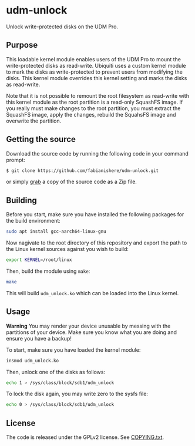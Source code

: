 # udm-unlock
Unlock write-protected disks on the UDM Pro.

## Purpose
This loadable kernel module enables users of the UDM Pro to mount the
write-protected disks as read-write. Ubiquiti uses a custom kernel module to
mark the disks as write-protected to prevent users from modifying the disks.
This kernel module overrides this kernel setting and marks the disks as 
read-write.

Note that it is not possible to remount the root filesystem as read-write with
this kernel module as the root partition is a read-only SquashFS image. If
you really must make changes to the root partition, you must extract the 
SquashFS image, apply the changes, rebuild the SquahsFS image and overwrite the
partition.

## Getting the source
Download the source code by running the following code in your command prompt:
```sh
$ git clone https://github.com/fabianishere/udm-unlock.git
```
or simply [grab](https://github.com/fabianishere/udm-unlock/archive/master.zip) a copy of the source code as a Zip file.

## Building
Before you start, make sure you have installed the following packages for
the build environment:

```bash
sudo apt install gcc-aarch64-linux-gnu
```

Now nagivate to the root directory of this repository and export the path to 
the Linux kernel sources against you wish to build:

```bash
export KERNEL=/root/linux
```
Then, build the module using `make`:
```bash
make
```
This will build `udm_unlock.ko` which can be loaded into the Linux kernel.

## Usage
**Warning**
You may render your device unusable by messing with the partitions of your
device. Make sure you know what you are doing and ensure you have a backup!

To start, make sure you have loaded the kernel module:

```bash
insmod udm_unlock.ko
```

Then, unlock one of the disks as follows:
```bash
echo 1 > /sys/class/block/sdb1/udm_unlock
```

To lock the disk again, you may write zero to the sysfs file:
```bash
echo 0 > /sys/class/block/sdb1/udm_unlock
```

## License
The code is released under the GPLv2 license. See [COPYING.txt](/COPYING.txt).
